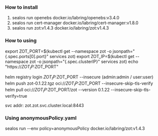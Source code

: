 ### How to install

1. sealos run openebs
   docker.io/labring/openebs:v3.4.0
2. sealos run cert-manager
   docker.io/labring/cert-manager:v1.8.0
3. sealos run zot:v1.4.3
   docker.io/labring/zot:v1.4.3

### How to using
export ZOT_PORT=$(kubectl get --namespace zot -o jsonpath="{.spec.ports[0].port}" services zot)
export ZOT_IP=$(kubectl get --namespace zot -o jsonpath="{.spec.clusterIP}" services zot)
echo "https://$ZOT_IP:$ZOT_PORT"

helm registry  login  $ZOT_IP:$ZOT_PORT --insecure  (admin:admin / user:user)
helm  push  zot-0.1.22.tgz  oci://$ZOT_IP:$ZOT_PORT --insecure-skip-tls-verify
helm  pull  oci://$ZOT_IP:$ZOT_PORT/zot --version 0.1.22 --insecure-skip-tls-verify=true

svc addr: zot.zot.svc.cluster.local:8443

### Using anonymousPolicy.yaml

sealos run --env policy=anonymousPolicy docker.io/labring/zot:v1.4.3
